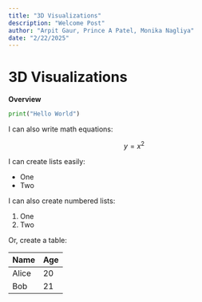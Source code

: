```yaml
---
title: "3D Visualizations"
description: "Welcome Post"
author: "Arpit Gaur, Prince A Patel, Monika Nagliya"
date: "2/22/2025"
---
```



# 3D Visualizations

**Overview**



```python
print("Hello World")
```

I can also write math equations:

$$
y = x^2
$$


I can create lists easily:

- One
- Two

I can also create numbered lists:

1. One
2. Two


Or, create a table:

| Name  | Age |
|-------|-----|
| Alice | 20  |
| Bob   | 21  |

